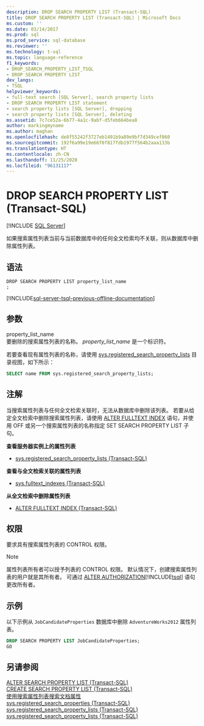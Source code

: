 ```yaml
---
description: DROP SEARCH PROPERTY LIST (Transact-SQL)
title: DROP SEARCH PROPERTY LIST (Transact-SQL) | Microsoft Docs
ms.custom: ''
ms.date: 03/14/2017
ms.prod: sql
ms.prod_service: sql-database
ms.reviewer: ''
ms.technology: t-sql
ms.topic: language-reference
f1_keywords:
- DROP_SEARCH_PROPERTY_LIST_TSQL
- DROP SEARCH PROPERTY LIST
dev_langs:
- TSQL
helpviewer_keywords:
- full-text search [SQL Server], search property lists
- DROP SEARCH PROPERTY LIST statement
- search property lists [SQL Server], dropping
- search property lists [SQL Server], deleting
ms.assetid: 7c7ce52a-6b77-4a1c-9abf-d5feb664bea8
author: markingmyname
ms.author: maghan
ms.openlocfilehash: de8f55242f3727eb1491b9a89e9bf7d349cef860
ms.sourcegitcommit: 192f6a99e19e66f0f817fdb1977f564b2aaa133b
ms.translationtype: HT
ms.contentlocale: zh-CN
ms.lasthandoff: 11/25/2020
ms.locfileid: "96131117"
---
```

# <a name="drop-search-property-list-transact-sql"></a>DROP SEARCH PROPERTY LIST (Transact-SQL)
[!INCLUDE [SQL Server](../../includes/applies-to-version/sqlserver.md)]

  如果搜索属性列表当前与当前数据库中的任何全文检索均不关联，则从数据库中删除属性列表。  
  
## <a name="syntax"></a>语法  
  
```syntaxsql
DROP SEARCH PROPERTY LIST property_list_name  
;  
```  
  
[!INCLUDE[sql-server-tsql-previous-offline-documentation](../../includes/sql-server-tsql-previous-offline-documentation.md)]

## <a name="arguments"></a>参数
 property_list_name  
 要删除的搜索属性列表的名称。 *property_list_name* 是一个标识符。  
  
 若要查看现有属性列表的名称，请使用 [sys.registered_search_property_lists](../../relational-databases/system-catalog-views/sys-registered-search-property-lists-transact-sql.md) 目录视图，如下所示：  
  
```sql  
SELECT name FROM sys.registered_search_property_lists;  
```  
  
## <a name="remarks"></a>注解  
 当搜索属性列表与任何全文检索关联时，无法从数据库中删除该列表。 若要从给定全文检索中删除搜索属性列表，请使用 [ALTER FULLTEXT INDEX](../../t-sql/statements/alter-fulltext-index-transact-sql.md) 语句，并使用 OFF 或另一个搜索属性列表的名称指定 SET SEARCH PROPERTY LIST 子句。  
  
 **查看服务器实例上的属性列表**  
  
-   [sys.registered_search_property_lists (Transact-SQL)](../../relational-databases/system-catalog-views/sys-registered-search-property-lists-transact-sql.md)  
  
 **查看与全文检索关联的属性列表**  
  
-   [sys.fulltext_indexes (Transact-SQL)](../../relational-databases/system-catalog-views/sys-fulltext-indexes-transact-sql.md)  
  
 **从全文检索中删除属性列表**  
  
-   [ALTER FULLTEXT INDEX (Transact-SQL)](../../t-sql/statements/alter-fulltext-index-transact-sql.md)  
  
##  <a name="permissions"></a><a name="Permissions"></a> 权限  
 要求具有搜索属性列表的 CONTROL 权限。  
  
> [!NOTE]  
>  属性列表所有者可以授予列表的 CONTROL 权限。 默认情况下，创建搜索属性列表的用户就是其所有者。 可通过 [ALTER AUTHORIZATION](../../t-sql/statements/alter-authorization-transact-sql.md)[!INCLUDE[tsql](../../includes/tsql-md.md)] 语句更改所有者。  
  
## <a name="examples"></a>示例  
 以下示例从 `JobCandidateProperties` 数据库中删除 `AdventureWorks2012` 属性列表。  
  
```sql  
DROP SEARCH PROPERTY LIST JobCandidateProperties;  
GO  
```  
  
## <a name="see-also"></a>另请参阅  
 [ALTER SEARCH PROPERTY LIST (Transact-SQL)](../../t-sql/statements/alter-search-property-list-transact-sql.md)   
 [CREATE SEARCH PROPERTY LIST (Transact-SQL)](../../t-sql/statements/create-search-property-list-transact-sql.md)   
 [使用搜索属性列表搜索文档属性](../../relational-databases/search/search-document-properties-with-search-property-lists.md)   
 [sys.registered_search_properties (Transact-SQL)](../../relational-databases/system-catalog-views/sys-registered-search-properties-transact-sql.md)   
 [sys.registered_search_property_lists (Transact-SQL)](../../relational-databases/system-catalog-views/sys-registered-search-property-lists-transact-sql.md)   
 [sys.registered_search_property_lists (Transact-SQL)](../../relational-databases/system-catalog-views/sys-registered-search-property-lists-transact-sql.md)  
  
  
